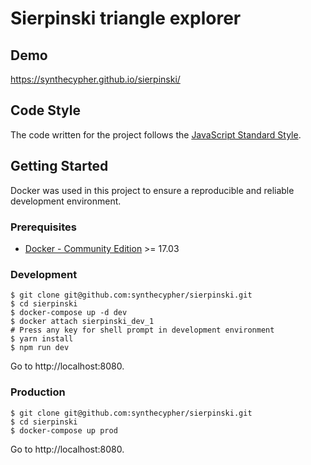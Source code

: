 # Sierpinski triangle explorer

## Demo

https://synthecypher.github.io/sierpinski/

## Code Style

The code written for the project follows the [JavaScript Standard Style][code-style].

## Getting Started

Docker was used in this project to ensure a reproducible and reliable development environment.

### Prerequisites

- [Docker - Community Edition][docker-ce] >= 17.03

### Development

```shell
$ git clone git@github.com:synthecypher/sierpinski.git
$ cd sierpinski
$ docker-compose up -d dev
$ docker attach sierpinski_dev_1
# Press any key for shell prompt in development environment
$ yarn install
$ npm run dev
```

Go to http://localhost:8080.

### Production
```shell
$ git clone git@github.com:synthecypher/sierpinski.git
$ cd sierpinski
$ docker-compose up prod
```

Go to http://localhost:8080.

[code-style]: https://github.com/feross/standard
[docker-ce]:  https://www.docker.com/community-edition